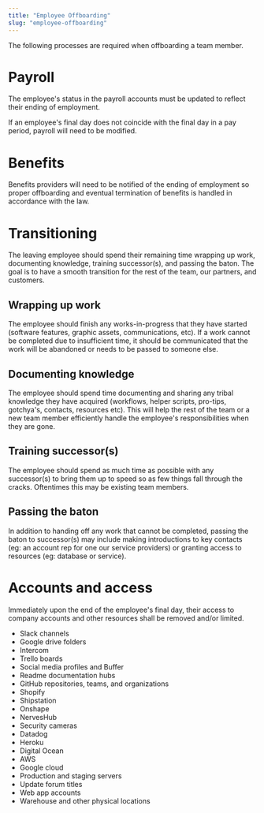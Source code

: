 ```yaml
---
title: "Employee Offboarding"
slug: "employee-offboarding"
---
```


The following processes are required when offboarding a team member.

# Payroll
The employee's status in the payroll accounts must be updated to reflect their ending of employment.

If an employee's final day does not coincide with the final day in a pay period, payroll will need to be modified.

# Benefits
Benefits providers will need to be notified of the ending of employment so proper offboarding and eventual termination of benefits is handled in accordance with the law.

# Transitioning
The leaving employee should spend their remaining time wrapping up work, documenting knowledge, training successor(s), and passing the baton. The goal is to have a smooth transition for the rest of the team, our partners, and customers.

## Wrapping up work
The employee should finish any works-in-progress that they have started (software features, graphic assets, communications, etc). If a work cannot be completed due to insufficient time, it should be communicated that the work will be abandoned or needs to be passed to someone else.

## Documenting knowledge
The employee should spend time documenting and sharing any tribal knowledge they have acquired (workflows, helper scripts, pro-tips, gotchya's, contacts, resources etc). This will help the rest of the team or a new team member efficiently handle the employee's responsibilities when they are gone.

## Training successor(s)
The employee should spend as much time as possible with any successor(s) to bring them up to speed so as few things fall through the cracks. Oftentimes this may be existing team members.

## Passing the baton
In addition to handing off any work that cannot be completed, passing the baton to successor(s) may include making introductions to key contacts (eg: an account rep for one our service providers) or granting access to resources (eg: database or service).

# Accounts and access
Immediately upon the end of the employee's final day, their access to company accounts and other resources shall be removed and/or limited.
  * Slack channels
  * Google drive folders
  * Intercom
  * Trello boards
  * Social media profiles and Buffer
  * Readme documentation hubs
  * GitHub repositories, teams, and organizations
  * Shopify
  * Shipstation
  * Onshape
  * NervesHub
  * Security cameras
  * Datadog
  * Heroku
  * Digital Ocean
  * AWS
  * Google cloud
  * Production and staging servers
  * Update forum titles
  * Web app accounts
  * Warehouse and other physical locations


